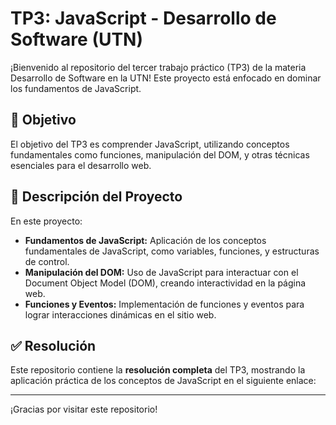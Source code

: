 # TP3: JavaScript - Desarrollo de Software (UTN)

¡Bienvenido al repositorio del tercer trabajo práctico (TP3) de la materia Desarrollo de Software en la UTN! Este proyecto está enfocado en dominar los fundamentos de JavaScript.

## 📌 Objetivo

El objetivo del TP3 es comprender JavaScript, utilizando conceptos fundamentales como funciones, manipulación del DOM, y otras técnicas esenciales para el desarrollo web.

## 📂 Descripción del Proyecto

En este proyecto:

- **Fundamentos de JavaScript:** Aplicación de los conceptos fundamentales de JavaScript, como variables, funciones, y estructuras de control.
- **Manipulación del DOM:** Uso de JavaScript para interactuar con el Document Object Model (DOM), creando interactividad en la página web.
- **Funciones y Eventos:** Implementación de funciones y eventos para lograr interacciones dinámicas en el sitio web.

## ✅ Resolución

Este repositorio contiene la **resolución completa** del TP3, mostrando la aplicación práctica de los conceptos de JavaScript en el siguiente enlace: 

---

¡Gracias por visitar este repositorio!
